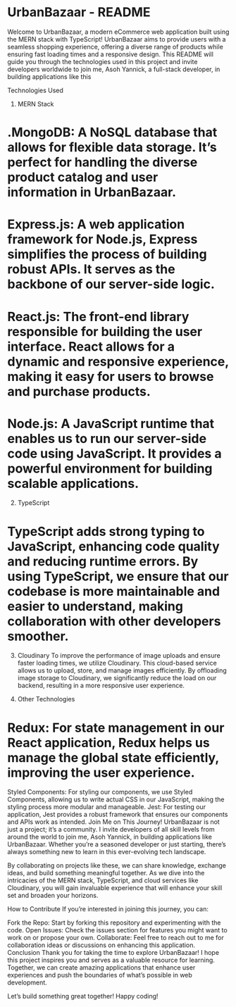 
#  UrbanBazaar - README
Welcome to UrbanBazaar, a modern eCommerce web application built using the MERN stack with TypeScript! UrbanBazaar aims to provide users with a seamless shopping experience, offering a diverse range of products while ensuring fast loading times and a responsive design. This README will guide you through the technologies used in this project and invite developers worldwide to join me, Asoh Yannick, a full-stack developer, in building applications like this

Technologies Used
1. MERN Stack
# .MongoDB: A NoSQL database that allows for flexible data storage. It’s perfect for handling the diverse product catalog and user information in UrbanBazaar.

# Express.js: A web application framework for Node.js, Express simplifies the process of building robust APIs. It serves as the backbone of our server-side logic.

# React.js: The front-end library responsible for building the user interface. React allows for a dynamic and responsive experience, making it easy for users to browse and purchase products.

# Node.js: A JavaScript runtime that enables us to run our server-side code using JavaScript. It provides a powerful environment for building scalable applications.
2. TypeScript

# TypeScript adds strong typing to JavaScript, enhancing code quality and reducing runtime errors. By using TypeScript, we ensure that our codebase is more maintainable and easier to understand, making collaboration with other developers smoother.

3. Cloudinary
To improve the performance of image uploads and ensure faster loading times, we utilize Cloudinary. This cloud-based service allows us to upload, store, and manage images efficiently. By offloading image storage to Cloudinary, we significantly reduce the load on our backend, resulting in a more responsive user experience.

4. Other Technologies
# Redux: For state management in our React application, Redux helps us manage the global state efficiently, improving the user experience.
Styled Components: For styling our components, we use Styled Components, allowing us to write actual CSS in our JavaScript, making the styling process more modular and manageable.
Jest: For testing our application, Jest provides a robust framework that ensures our components and APIs work as intended.
Join Me on This Journey!
UrbanBazaar is not just a project; it’s a community. I invite developers of all skill levels from around the world to join me, Asoh Yannick, in building applications like UrbanBazaar. Whether you’re a seasoned developer or just starting, there’s always something new to learn in this ever-evolving tech landscape.

By collaborating on projects like these, we can share knowledge, exchange ideas, and build something meaningful together. As we dive into the intricacies of the MERN stack, TypeScript, and cloud services like Cloudinary, you will gain invaluable experience that will enhance your skill set and broaden your horizons.

How to Contribute
If you’re interested in joining this journey, you can:

Fork the Repo: Start by forking this repository and experimenting with the code.
Open Issues: Check the issues section for features you might want to work on or propose your own.
Collaborate: Feel free to reach out to me for collaboration ideas or discussions on enhancing this application.
Conclusion
Thank you for taking the time to explore UrbanBazaar! I hope this project inspires you and serves as a valuable resource for learning. Together, we can create amazing applications that enhance user experiences and push the boundaries of what’s possible in web development.

Let’s build something great together! Happy coding!
